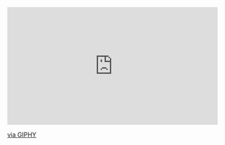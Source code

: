 <iframe src="https://giphy.com/embed/yb2NWfVRHaHqKeLdxL" width="480" height="270" frameBorder="0" class="giphy-embed" allowFullScreen></iframe><p><a href="https://giphy.com/gifs/yb2NWfVRHaHqKeLdxL">via GIPHY</a></p>
